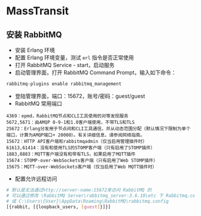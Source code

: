 # MassTransit

## 安装 RabbitMQ
- 安装 Erlang 环境
- 配置 Erlang 环境变量，测试 `erl` 指令是否正常使用
- 打开 RabbitMQ Service - start，启动服务
- 启动管理界面，打开 RabbitMQ Command Prompt，输入如下命令：

``` bash
rabbitmq-plugins enable rabbitmq_management
```

- 登陆管理界面，端口：15672，账号/密码：guest/guest
- RabbitMQ 常用端口

``` text
4369：epmd，RabbitMQ节点和CLI工具使用的对等发现服务
5672,5671：由AMQP 0-9-1和1.0客户端使用，不带TLS和TLS
25672：Erlang分发用于节点间和CLI工具通信，并从动态范围分配（默认情况下限制为单个端口，计算为AMQP端口+ 20000）。有关详细信息，请参阅网络指南。
15672：HTTP API客户端和rabbitmqadmin（仅当启用管理插件时）
61613,61414：没有和使用TLS的STOMP客户端（只有启用了STOMP插件）
1883,8883：MQTT客户端没有和带有TLS，如果启用了MQTT插件
15674：STOMP-over-WebSockets客户端（只有启用了Web STOMP插件）
15675：MQTT-over-WebSockets客户端（仅当启用了Web MQTT插件时）
```

- 配置允许远程访问
``` bash
# 默认是无法通过http://server-name:15672来访问 RabbitMQ 的
# 可以通过修改 \RabbitMQ Server\rabbitmq_server-3.6.10\etc 下 Rabbitmq.config
# 或 C:\Users\{User}\AppData\Roaming\RabbitMQ\rabbitmq.config
[{rabbit, [{loopback_users, [guest]}]}]
```

## 


